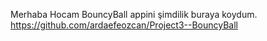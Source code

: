 Merhaba Hocam
BouncyBall appini şimdilik buraya koydum.
https://github.com/ardaefeozcan/Project3--BouncyBall
